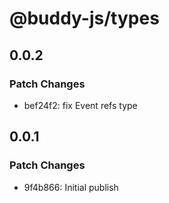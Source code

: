 # @buddy-js/types

## 0.0.2

### Patch Changes

-   bef24f2: fix Event refs type

## 0.0.1

### Patch Changes

-   9f4b866: Initial publish
